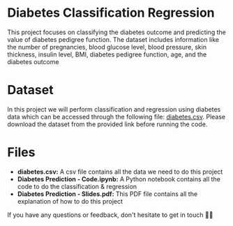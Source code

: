 # Diabetes Classification Regression
This project focuses on classifying the diabetes outcome and predicting the value of diabetes pedigree function. The dataset includes information like the number of pregnancies, blood glucose level, blood pressure, skin thickness, insulin level, BMI, diabetes pedigree function, age, and the diabetes outcome 

# Dataset
In this project we will perform classification and regression using diabetes data which can be accessed through the following file: [diabetes.csv](https://github.com/pramudyalyza/Diabetes-Classification-Regression/blob/main/diabetes.csv). Please download the dataset from the provided link before running the code.

# Files
* **diabetes.csv:** A csv file contains all the data we need to do this project
* **Diabetes Prediction - Code.ipynb:** A Python notebook contains all the code to do the classification & regression
* **Diabetes Prediction - Slides.pdf:** This PDF file contains all the explanation of how to do this project

If you have any questions or feedback, don't hesitate to get in touch 👋🏻
